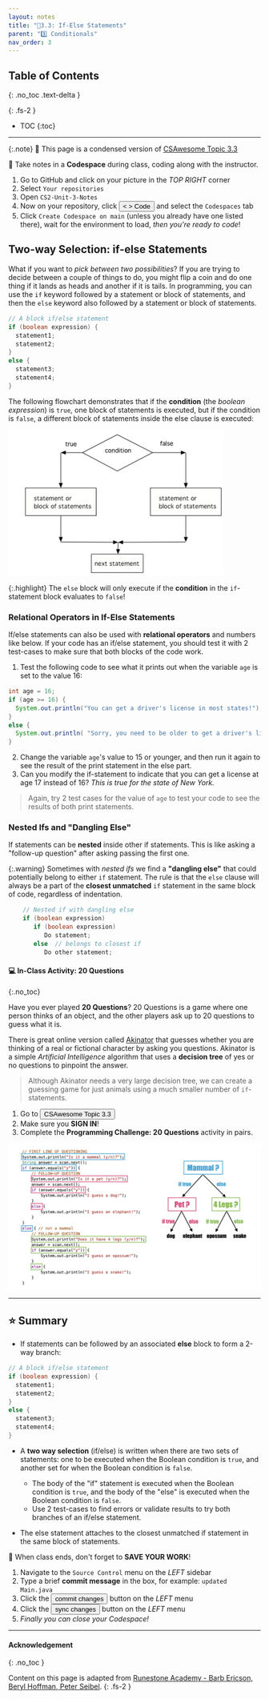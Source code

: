 ```yaml
---
layout: notes
title: "📓3.3: If-Else Statements" 
parent: "3️⃣ Conditionals"
nav_order: 3
---
```


## Table of Contents
{: .no_toc .text-delta }

{: .fs-2 }
- TOC
{:toc}

---

{:.note}
📖 This page is a condensed version of [CSAwesome Topic 3.3](https://runestone.academy/ns/books/published/csawesome/Unit3-If-Statements/topic-3-3-if-else.html?mode=browsing) 

<div class="setup" markdown="block">

📝 Take notes in a **Codespace** during class, coding along with the instructor.

1. Go to GitHub and click on your picture in the _TOP RIGHT_ corner
2. Select `Your repositories`
3. Open `CS2-Unit-3-Notes`
5. Now on your repository, click <button type="button" name="button" class="btn btn-green"> < > Code </button> and select the `Codespaces` tab
6. Click `Create Codespace on main` (unless you already have one listed there), wait for the environment to load, _then you're ready to code_!

</div>


## Two-way Selection: if-else Statements

What if you want to _pick between two possibilities_?  If you are trying to decide between a couple of things to do, you might flip a coin and do one thing if it lands as heads and another if it is tails.  In programming, you can use the `if` keyword followed by a statement or block of statements, and then the `else` keyword also followed by a statement or block of statements.

<div class="imp" markdown="block">
  
```java
// A block if/else statement
if (boolean expression) {
  statement1;
  statement2;
}
else {
  statement3;
  statement4;
}
```
</div>

The following flowchart demonstrates that if the **condition** (the _boolean expression_) is `true`, one block of statements is executed, but if the condition is `false`, a different block of statements inside the else clause is executed:

![image](Figures/Condition-two.png)

{:.highlight}
The `else` block will only execute if the **condition** in the `if`-statement block evaluates to `false`!

### Relational Operators in If-Else Statements

If/else statements can also be used with **relational operators** and numbers like below. If your code has an if/else statement, you should test it with 2 test-cases to make sure that both blocks of the code work.

<div class="task" markdown="block">

1. Test the following code to see what it prints out when the variable `age` is set to the value 16:
```java
int age = 16;
if (age >= 16) {
  System.out.println("You can get a driver's license in most states!");
}
else {
  System.out.println( "Sorry, you need to be older to get a driver's license.");
}
```
2. Change the variable `age`'s value to 15 or younger, and then run it again to see the result of the print statement in the else part.
3. Can you modify the if-statement to indicate that you can get a license at age 17 instead of 16? _This is true for the state of New York._
> Again, try 2 test cases for the value of `age` to test your code to see the results of both print statements.

</div>

### Nested Ifs and "Dangling Else"

If statements can be **nested** inside other if statements. This is like asking a "follow-up question" after asking passing the first one.

{:.warning}
Sometimes with _nested ifs_ we find a **"dangling else"** that could potentially belong to either `if` statement. The rule is that the `else` clause will always be a part of the **closest unmatched** `if` statement in the same block of code, regardless of indentation.

```java
    // Nested if with dangling else
    if (boolean expression)
       if (boolean expression)
          Do statement;
       else  // belongs to closest if
          Do other statement;
```

#### 💻 In-Class Activity: 20 Questions
{:.no_toc}

Have you ever played **20 Questions**? 20 Questions is a game where one person thinks of an object, and the other players ask up to 20 questions to guess what it is.

There is great online version called [Akinator](https://en.akinator.com/) that guesses whether you are thinking of a real or fictional character by asking you questions. Akinator is a simple _Artificial Intelligence_ algorithm that uses a **decision tree** of yes or no questions to pinpoint the answer.
> Although Akinator needs a very large decision tree, we can create a guessing game for just animals using a much smaller number of `if`-statements.


<div class="task" markdown="block">

1. Go to <a href="https://runestone.academy/ns/books/published/csawesome/Unit3-If-Statements/topic-3-3-if-else.html?mode=browsing"><button type="button" name="button" class="btn">CSAwesome Topic 3.3</button></a> 
2. Make sure you **SIGN IN**!
3. Complete the **Programming Challenge: 20 Questions** activity in pairs.

</div>

![image](Figures/if-else-example.png)

---

## ⭐️ Summary

- If statements can be followed by an associated **else** block to form a 2-way branch:
```java
// A block if/else statement
if (boolean expression) {
  statement1;
  statement2;
}
else {
  statement3;
  statement4;
}
```

- A **two way selection** (if/else) is written when there are two sets of statements: one to be executed when the Boolean condition is `true`, and another set for when the Boolean condition is `false`.
  - The body of the "if" statement is executed when the Boolean condition is `true`, and the body of the "else" is executed when the Boolean condition is `false`.
  - Use 2 test-cases to find errors or validate results to try both branches of an if/else statement.

- The else statement attaches to the closest unmatched if statement in the same block of statements.


<div class="warn" markdown="block">

🛑 When class ends, don't forget to **SAVE YOUR WORK**!

1. Navigate to the `Source Control` menu on the _LEFT_ sidebar
2. Type a brief **commit message** in the box, for example: `updated Main.java`
3. Click the <button type="button" name="button" class="btn btn-green">commit changes</button> button on the _LEFT_ menu
4. Click the <button type="button" name="button" class="btn btn-green">sync changes</button> button on the _LEFT_ menu
5. _Finally you can close your Codespace!_

</div>

---

#### Acknowledgement
{: .no_toc }

Content on this page is adapted from [Runestone Academy - Barb Ericson, Beryl Hoffman, Peter Seibel](https://runestone.academy/ns/books/published/csawesome/index.html?mode=browsing).
{: .fs-2 }
